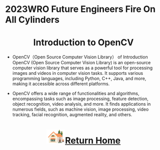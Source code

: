  2023WRO Future Engineers Fire On All Cylinders  
=====
# <div align="center">Introduction to OpenCV</div> 
- OpenCV（Open Source Computer Vision Library） of Introduction OpenCV (Open Source Computer Vision Library) is an open-source computer vision library that serves as a powerful tool for processing images and videos in computer vision tasks. It supports various programming languages, including Python, C++, Java, and more, making it accessible across different platforms.

- OpenCV offers a wide range of functionalities and algorithms, encompassing tasks such as image processing, feature detection, object recognition, video analysis, and more. It finds applications in numerous fields, such as machine vision, image processing, video tracking, facial recognition, augmented reality, and others.

# <div align="center">![HOME](../../other/img/Home.png)[Return Home](../../)</div> 
